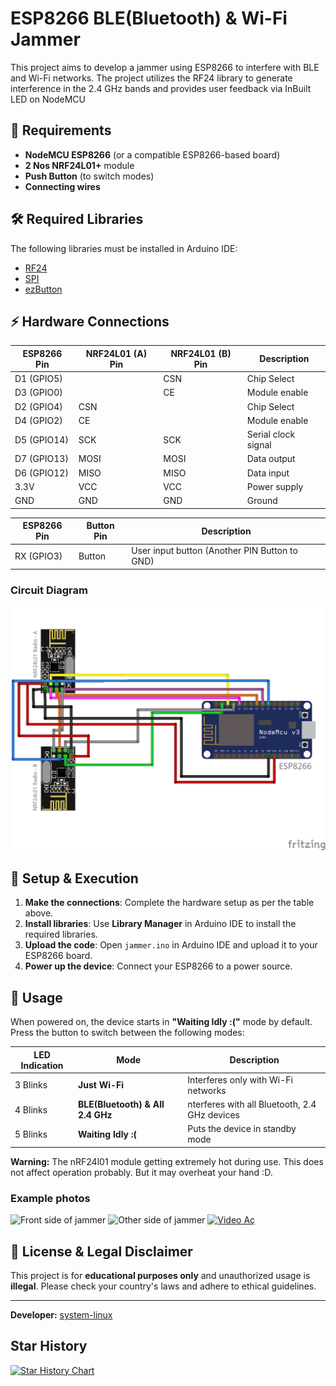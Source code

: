 # ESP8266 BLE(Bluetooth) & Wi-Fi Jammer

This project aims to develop a jammer using ESP8266 to interfere with BLE and Wi-Fi networks. The project utilizes the RF24 library to generate interference in the 2.4 GHz bands and provides user feedback via InBuilt LED on NodeMCU
## 📌 Requirements

- **NodeMCU ESP8266** (or a compatible ESP8266-based board)
- **2 Nos NRF24L01+** module 
- **Push Button** (to switch modes)
- **Connecting wires**

## 🛠 Required Libraries

The following libraries must be installed in Arduino IDE:

- [RF24](https://github.com/nRF24/RF24)
- [SPI](https://github.com/espressif/arduino-esp32/tree/master/libraries%2FSPI)
- [ezButton](https://github.com/ArduinoGetStarted/button)
## ⚡ Hardware Connections

| ESP8266 Pin | NRF24L01 (A) Pin | NRF24L01 (B) Pin | Description |
|------------|-------------------|------------------|-------------|
| D1 (GPIO5) |               | CSN           | Chip Select |
| D3 (GPIO0) |               | CE            | Module enable |
| D2 (GPIO4) | CSN           |               | Chip Select |
| D4 (GPIO2) | CE            |                | Module enable |
| D5 (GPIO14)| SCK           |  SCK          | Serial clock signal |
| D7 (GPIO13)| MOSI          | MOSI          | Data output |
| D6 (GPIO12)| MISO          | MISO          | Data input |
| 3.3V       | VCC           | VCC           | Power supply |
| GND        | GND           | GND           | Ground |



| ESP8266 Pin | Button Pin | Description |
|------------|---------|-------------|
| RX (GPIO3) | Button  | User input button (Another PIN Button to GND) |

### Circuit Diagram
![Front side of jammer](https://github.com/debasishdastrp/BtWiFiJammer/blob/main/Bluetooth_jammer_circuit.png?raw=true)



## 🚀 Setup & Execution

1. **Make the connections**: Complete the hardware setup as per the table above.
2. **Install libraries**: Use **Library Manager** in Arduino IDE to install the required libraries.
3. **Upload the code**: Open `jammer.ino` in Arduino IDE and upload it to your ESP8266 board.
4. **Power up the device**: Connect your ESP8266 to a power source. 

## 📡 Usage

When powered on, the device starts in **"Waiting Idly :("** mode by default.
Press the button to switch between the following modes:

|LED Indication|Mode|Description|
|--------------|----|-----------|
|3 Blinks | **Just Wi-Fi** | Interferes only with Wi-Fi networks |
|4 Blinks | **BLE(Bluetooth) & All 2.4 GHz** | nterferes with all Bluetooth, 2.4 GHz devices |
|5 Blinks | **Waiting Idly :(** | Puts the device in standby mode |


**Warning:** The nRF24l01 module getting extremely hot during use. This does not affect operation probably. But it may overheat your hand :D.

### Example photos
![Front side of jammer](https://github.com/system-linux/FazJammer/blob/main/photos/1.jpg?raw=true)
![Other side of jammer](https://github.com/system-linux/FazJammer/blob/f7895b19fa5819ae011fccfad6261fd778de5186/photos/2.jpg?raw=true)
[![Video Aç](https://img.youtube.com/vi/4Mi9WWJwfMw/0.jpg)](https://www.youtube.com/watch?v=4Mi9WWJwfMw)
## 📜 License & Legal Disclaimer

This project is for **educational purposes only** and unauthorized usage is **illegal**. Please check your country's laws and adhere to ethical guidelines.

---

**Developer:** [system-linux](https://github.com/system-linux)

## Star History
[![Star History Chart](https://api.star-history.com/svg?repos=system-linux/FazJammer&type=Date)](https://www.star-history.com/#system-linux/FazJammer&Date)
